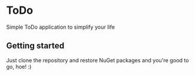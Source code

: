 # ToDo

Simple ToDo application to simplify your life

## Getting started

Just clone the repository and restore NuGet packages and you're good to go, hoe! :)